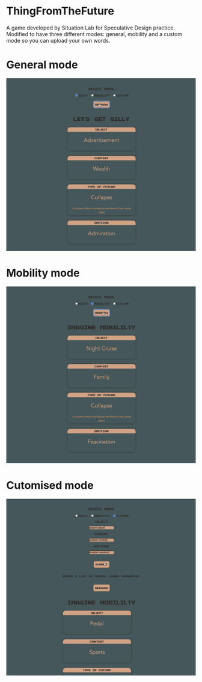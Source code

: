 # ThingFromTheFuture
A game developed by Situation Lab for Speculative Design practice. Modified to have three different modes: general, mobility and a custom mode so you can upload your own words.


# General mode 
![](media/thing-from-future-silly.gif)

# Mobility mode 
![](media/thing-from-future-mobility.gif)

# Cutomised mode 
![](media/thing-from-future-custom.gif)

